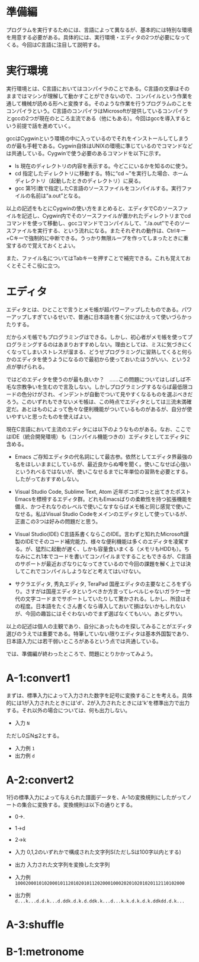# 準備編
プログラムを実行するためには、言語によって異なるが、基本的には特別な環境を用意する必要がある。具体的には、実行環境・エディタの2つが必要になってくる。今回はC言語に注目して説明する。

# 実行環境
実行環境とは、C言語においてはコンパイラのことである。C言語の文章はそのままではマシンが理解して動かすことができないので、コンパイルという作業を通して機械が読める形へと変換する。そのような作業を行うプログラムのことをコンパイラという。C言語のコンパイラはMicrosoftが提供しているコンパイラとgccの2つが現在のところ主流である（他にもある）。今回はgccを導入するという前提で話を進めていく。

gccはCygwinという環境の中に入っているのでそれをインストールしてしまうのが最も手軽である。Cygwin自体はUNIXの環境に準じているのでコマンドなどは共通している。Cygwinで使う必要のあるコマンドを以下に示す。
* ls 現在のディレクトリの内容を表示する。今どこにいるかを知るのに使う。
* cd 指定したディレクトリに移動する。特に“cd ~”を実行した場合、ホームディレクトリ（起動したときのディレクトリ）に戻る。
* gcc 第1引数で指定したC言語のソースファイルをコンパイルする。実行ファイルの名前は“a.out”となる。

以上の記述をもとにCygwinの使い方をまとめると、エディタでCのソースファイルを記述し、Cygwin内でそのソースファイルが置かれたディレクトリまでcdコマンドを使って移動し、gccコマンドでコンパイルして、“./a.out”でそのソースファイルを実行する、という流れになる。またそれぞれの動作は、Ctrlキー+Cキーで強制的に中断できる。うっかり無限ループを作ってしまったときに重宝するので覚えておくとよい。

また、ファイル名についてはTabキーを押すことで補完できる。これも覚えておくとそこそこ役に立つ。

# エディタ
エディタとは、ひとことで言うとメモ帳が超パワーアップしたものである。パワーアップしすぎているせいで、普通に日本語を書く分にはかえって使いづらかったりする。

だからメモ帳でもプログラミングはできる。しかし、初心者がメモ帳を使ってプログラミングするのはあまりおすすめしない。理由としては、ミスに気づきにくくなってしまいストレスが溜まる、どうせプログラミングに習熟してくると何らかのエディタを使うようになるので最初から使っておいたほうがいい、という2点が挙げられる。

ではどのエディタを使うのが最も良いか？　……この問題についてはしばしば不毛な宗教争いを生むので言及しない。しかしプログラミングするならば最低限コードの色分けがされ、インデントが自動でついて見やすくなるものを選ぶべきだろう。このいずれもできないメモ帳は、この時点でエディタとしては三流未満確定だ。あとはものによって色々な便利機能がついているものがあるが、自分が使いやすいと思ったものを使えばよい。

現在C言語において主流のエディタには以下のようなものがある。なお、ここではIDE（統合開発環境）も（コンパイル機能つきの）エディタとしてエディタに含める。
* Emacs
ご存知エディタの代名詞にして最古参。依然としてエディタ界最強の名をほしいままにしているが、最近良からぬ噂を聞く。使いこなせば心強いというれべるではないが、使いこなせるまでに年単位の習熟を必要とする。したがっておすすめしない。

* Visual Studio Code, Sublime Text, Atom
近年ボコボコっと出てきたポストEmacsを標榜するエディタ群。どれもEmacsばりの柔軟性を持つ拡張機能を備え、かつそれなりのレベルで使いこなすならばメモ帳と同じ感覚で使いこなせる。私はVisual Studio Codeをメインのエディタとして使っているが、正直この3つは好みの問題だと思う。

* Visual Studio(IDE)
C言語系書くならこのIDE。言わずと知れたMicrosoft謹製のIDEでそのコード補完能力、様々な便利機能は多くのエディタを凌駕する。が、猛烈に起動が遅く、しかも容量食いまくる（メモリもHDDも）。ちなみにこれ1本でコードを書いてコンパイルまですることもできるが、C言語のサポートが最近おざなりになってきているので今回の課題を解く上では決してこれでコンパイルしようなどと考えてはいけない。

* サクラエディタ, 秀丸エディタ, TeraPad
国産エディタの主要なところをずらり。さすがは国産エディタというべきか方言ってレベルじゃないガラケー世代の文字コードまでサポートしていたりして驚かされる。しかし、所詮はその程度。日本語をたくさん書くなら導入しておいて損はないかもしれないが、今回の趣旨にはそぐわないのでまず選ばなくてもいい。あとダサい。

以上の記述は個人の主観であり、自分にあったものを探してみることがエディタ選びのうえでは重要である。特筆していない限りエディタは基本外国製であり、日本語入力には若干弱いところがあるという点では共通している。

では、準備編が終わったところで、問題にとりかかってみよう。
# A-1:convert1
まずは、標準入力によって入力された数字を記号に変換することを考える。具体的には1が入力されたときには'd'、2が入力されたときには'k'を標準出力で出力する。それ以外の場合については、何も出力しない。
* 入力
`N`

ただし0≦N≦2とする。

* 入力例
`1`
* 出力例
`d`

# A-2:convert2
1行の標準入力によって与えられた譜面データを、A-1の変換規則にしたがってノートの集合に変換する。変換規則は以下の通りとする。
* 0->.
* 1->d
* 2->k

* 入力
0,1,2のいずれかで構成された文字列S(ただしSは100字以内とする)

* 出力
入力された文字列を変換した文字列

* 入力例
`1000200010102000101120102010112020001000202010201020112110102000`

* 出力例
`d...k...d.d.k...d.ddk.d.k.d.ddk.k...d...k.k.d.k.d.k.ddkdd.d.k...`

# A-3:shuffle

# B-1:metronome
